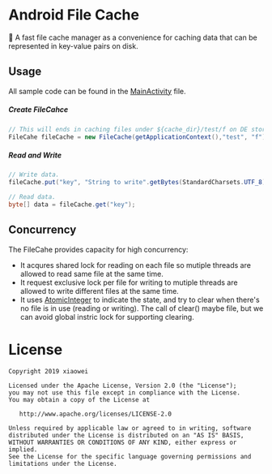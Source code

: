# Android File Cache

🚀 A fast file cache manager as a convenience for caching data that can be represented in key-value pairs on disk. 


## Usage
All sample code can be found in the [MainActivity](https://github.com/xiaoweicqu/android-file-cache/blob/master/app/src/main/java/com/example/cachemanager/MainActivity.java) file. 

##### Create FileCahce
```Java
// This will ends in caching files under ${cache_dir}/test/f on DE storage. 
FileCahe fileCache = new FileCache(getApplicationContext(),"test", "f");

```

##### Read and Write
```Java
// Write data.
fileCache.put("key", "String to write".getBytes(StandardCharsets.UTF_8))))

// Read data.
byte[] data = fileCache.get("key");
```

## Concurrency

The FileCahe provides capacity for high concurrency:

+ It acqures shared lock for reading on each file so mutiple threads are allowed to read same file at the same time.
+ It request exclusive lock per file for writing to mutiple threads are allowed to write different files at the same time.
+ It uses [AtomicInteger](https://docs.oracle.com/javase/7/docs/api/java/util/concurrent/atomic/AtomicInteger.html) to indicate the state, and try to clear when there's no file is in use (reading or writing). The call of clear() maybe file, but we can avoid global instric lock for supporting clearing. 

# License

    Copyright 2019 xiaowei

    Licensed under the Apache License, Version 2.0 (the "License");
    you may not use this file except in compliance with the License.
    You may obtain a copy of the License at

       http://www.apache.org/licenses/LICENSE-2.0

    Unless required by applicable law or agreed to in writing, software
    distributed under the License is distributed on an "AS IS" BASIS,
    WITHOUT WARRANTIES OR CONDITIONS OF ANY KIND, either express or implied.
    See the License for the specific language governing permissions and
    limitations under the License.
